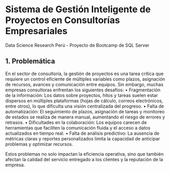 # Sistema de Gestión Inteligente de Proyectos en Consultorías Empresariales
Data Science Research Perú - Proyecto de Bootcamp de SQL Server

## 1. Problemática

En el sector de consultoría, la gestión de proyectos es una tarea crítica que requiere un control eficiente de múltiples variables como plazos, asignación de recursos, avances y comunicación entre equipos. Sin embargo, muchas empresas consultoras enfrentan los siguientes desafíos:
• Fragmentación de la información: Los datos sobre proyectos, hitos y tareas suelen estar dispersos en múltiples plataformas (hojas de cálculo, correos electrónicos, entre otros), lo que dificulta una visión centralizada del progreso.
• Falta de automatización: El seguimiento de plazos, asignación de tareas y monitoreo de estados se realiza de manera manual, aumentando el riesgo de errores y retrasos.
• Dificultades en la colaboración: Los equipos carecen de herramientas que faciliten la comunicación fluida y el acceso a datos actualizados en tiempo real.
• Falta de análisis predictivo: La ausencia de métricas claras y reportes personalizados limita la capacidad de anticipar problemas y optimizar recursos.

Estos problemas no solo impactan la eficiencia operativa, sino que también afectan la calidad del servicio entregado a los clientes y la reputación de la empresa.
